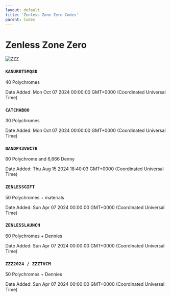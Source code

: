 ```yaml
---
layout: default
title: 'Zenless Zone Zero Codes'
parent: Codes
---
```


# Zenless Zone Zero

![ZZZ](https://cdn.discordapp.com/emojis/1264987656371310633.png)

### `KANURBT5MQ8D`

40 Polychromes

Date Added: Mon Oct 07 2024 00:00:00 GMT+0000 (Coordinated Universal Time)

### `CATCHABOO`

30 Polychromes

Date Added: Mon Oct 07 2024 00:00:00 GMT+0000 (Coordinated Universal Time)

### `BANDP43VWC7H`

60 Polychrome and 6,666 Denny

Date Added: Thu Aug 15 2024 18:40:03 GMT+0000 (Coordinated Universal Time)

### `ZENLESSGIFT`

50 Polychromes + materials

Date Added: Sun Apr 07 2024 00:00:00 GMT+0000 (Coordinated Universal Time)

### `ZENLESSLAUNCH`

60 Polychromes + Dennies

Date Added: Sun Apr 07 2024 00:00:00 GMT+0000 (Coordinated Universal Time)

### `ZZZ2024 / ZZZTVCM`

50 Polychromes + Dennies

Date Added: Sun Apr 07 2024 00:00:00 GMT+0000 (Coordinated Universal Time)